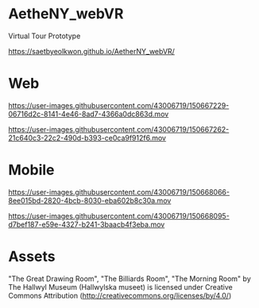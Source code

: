 # AetheNY_webVR
Virtual Tour Prototype

https://saetbyeolkwon.github.io/AetherNY_webVR/

# Web

https://user-images.githubusercontent.com/43006719/150667229-06716d2c-8141-4e46-8ad7-4366a0dc863d.mov

https://user-images.githubusercontent.com/43006719/150667262-21c640c3-22c2-490d-b393-ce0ca9f912f6.mov

# Mobile

https://user-images.githubusercontent.com/43006719/150668066-8ee015bd-2820-4bcb-8030-eba602b8c30a.mov


https://user-images.githubusercontent.com/43006719/150668095-d7bef187-e59e-4327-b241-3baacb4f3eba.mov


# Assets
"The Great Drawing Room", "The Billiards Room", "The Morning Room" by The Hallwyl Museum (Hallwylska museet) is licensed under Creative Commons Attribution (http://creativecommons.org/licenses/by/4.0/)
